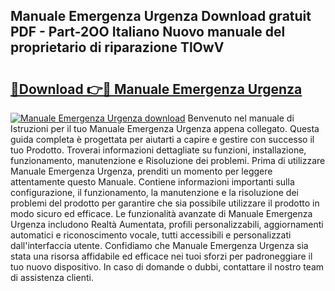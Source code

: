 ## Manuale Emergenza Urgenza Download gratuit PDF - Part-2OO Italiano Nuovo manuale del proprietario di riparazione TlOwV

# <h2><a href="http://dffqxl2.blite.top/?on=Manuale+Emergenza+Urgenza">🔗Download 👉🔴 Manuale Emergenza Urgenza</a></h2>

[![Manuale Emergenza Urgenza download](https://i.imgur.com/lujVjoI.png)](http://dffqxl2.blite.top/?on=Manuale+Emergenza+Urgenza)
Benvenuto nel manuale di Istruzioni per il tuo Manuale Emergenza Urgenza appena collegato. Questa guida completa è progettata per aiutarti a capire e gestire con successo il tuo Prodotto. Troverai informazioni dettagliate su funzioni, installazione, funzionamento, manutenzione e Risoluzione dei problemi. Prima di utilizzare Manuale Emergenza Urgenza, prenditi un momento per leggere attentamente questo Manuale. Contiene informazioni importanti sulla configurazione, il funzionamento, la manutenzione e la risoluzione dei problemi del prodotto per garantire che sia possibile utilizzare il prodotto in modo sicuro ed efficace. Le funzionalità avanzate di Manuale Emergenza Urgenza includono Realtà Aumentata, profili personalizzabili, aggiornamenti automatici e riconoscimento vocale, tutti accessibili e personalizzati dall'interfaccia utente. Confidiamo che Manuale Emergenza Urgenza sia stata una risorsa affidabile ed efficace nei tuoi sforzi per padroneggiare il tuo nuovo dispositivo. In caso di domande o dubbi, contattare il nostro team di assistenza clienti.
